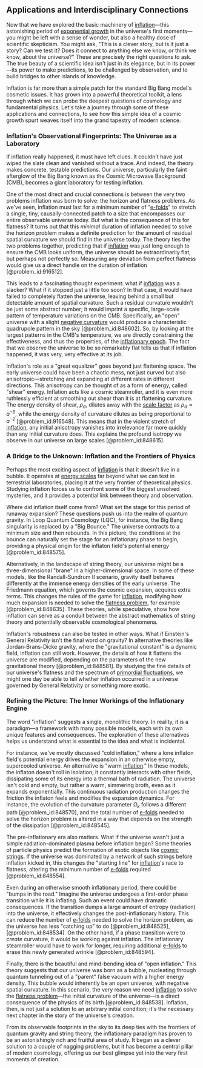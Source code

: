 ## Applications and Interdisciplinary Connections

Now that we have explored the basic machinery of [inflation](@article_id:160710)—this astonishing period of [exponential growth](@article_id:141375) in the universe's first moments—you might be left with a sense of wonder, but also a healthy dose of scientific skepticism. You might ask, "This is a clever story, but is it just a story? Can we test it? Does it connect to anything else we know, or think we know, about the universe?" These are precisely the right questions to ask. The true beauty of a scientific idea isn't just in its elegance, but in its power—its power to make predictions, to be challenged by observation, and to build bridges to other islands of knowledge.

Inflation is far more than a simple patch for the standard Big Bang model's cosmetic issues. It has grown into a powerful theoretical toolkit, a lens through which we can probe the deepest questions of cosmology and fundamental physics. Let's take a journey through some of these applications and connections, to see how this simple idea of a cosmic growth spurt weaves itself into the grand tapestry of modern science.

### Inflation's Observational Fingerprints: The Universe as a Laboratory

If inflation really happened, it must have left clues. It couldn't have just wiped the slate clean and vanished without a trace. And indeed, the theory makes concrete, testable predictions. Our universe, particularly the faint afterglow of the Big Bang known as the Cosmic Microwave Background (CMB), becomes a giant laboratory for testing inflation.

One of the most direct and crucial connections is between the very two problems inflation was born to solve: the horizon and flatness problems. As we've seen, inflation must last for a minimum number of "[e-folds](@article_id:157982)" to stretch a single, tiny, causally-connected patch to a size that encompasses our entire observable universe today. But what is the consequence of this for flatness? It turns out that this *minimal* duration of inflation needed to solve the horizon problem makes a definite prediction for the amount of residual spatial curvature we should find in the universe today. The theory ties the two problems together, predicting that if [inflation](@article_id:160710) was just long enough to ensure the CMB looks uniform, the universe should be extraordinarily flat, but perhaps not perfectly so. Measuring any deviation from perfect flatness would give us a direct handle on the duration of inflation [@problem_id:916512].

This leads to a fascinating thought experiment: what if [inflation](@article_id:160710) was a slacker? What if it stopped just a little too soon? In that case, it would have failed to completely flatten the universe, leaving behind a small but detectable amount of spatial curvature. Such a residual curvature wouldn't be just some abstract number; it would imprint a specific, large-scale pattern of temperature variations on the CMB. Specifically, an "open" universe with a slight [negative curvature](@article_id:158841) would produce a characteristic quadrupole pattern in the sky [@problem_id:848602]. So, by looking at the largest patterns in the CMB's temperature, we are directly constraining the effectiveness, and thus the properties, of the [inflationary epoch](@article_id:161148). The fact that we observe the universe to be so remarkably flat tells us that if inflation happened, it was very, very effective at its job.

Inflation's role as a "great equalizer" goes beyond just flattening space. The early universe could have been a chaotic mess, not just curved but also anisotropic—stretching and expanding at different rates in different directions. This anisotropy can be thought of as a form of energy, called "shear" energy. Inflation acts like a cosmic steamroller, and it is even more ruthlessly efficient at smoothing out shear than it is at flattening curvature. The energy density of shear, $\rho_\sigma$, dilutes away with the [scale factor](@article_id:157179) as $\rho_\sigma \propto a^{-6}$, while the energy density of curvature dilutes as being proportional to $a^{-2}$ [@problem_id:916548]. This means that in the violent stretch of [inflation](@article_id:160710), any initial anisotropy vanishes into irrelevance far more quickly than any initial curvature does. This explains the profound isotropy we observe in our universe on large scales [@problem_id:848615].

### A Bridge to the Unknown: Inflation and the Frontiers of Physics

Perhaps the most exciting aspect of [inflation](@article_id:160710) is that it doesn't live in a bubble. It operates at [energy scales](@article_id:195707) far beyond what we can test in terrestrial laboratories, placing it at the very frontier of theoretical physics. Studying inflation forces us to confront some of the biggest unsolved mysteries, and it provides a potential link between theory and observation.

Where did inflation itself come from? What set the stage for this period of runaway expansion? These questions push us into the realm of quantum gravity. In Loop Quantum Cosmology (LQC), for instance, the Big Bang singularity is replaced by a "Big Bounce." The universe contracts to a minimum size and then rebounds. In this picture, the conditions at the bounce can naturally set the stage for an inflationary phase to begin, providing a physical origin for the inflaton field's potential energy [@problem_id:848575].

Alternatively, in the landscape of string theory, our universe might be a three-dimensional "brane" in a higher-dimensional space. In some of these models, like the Randall-Sundrum II scenario, gravity itself behaves differently at the immense energy densities of the early universe. The Friedmann equation, which governs the cosmic expansion, acquires extra terms. This changes the rules of the game for [inflation](@article_id:160710), modifying how much expansion is needed to solve the [flatness problem](@article_id:161281), for example [@problem_id:848635]. These theories, while speculative, show how inflation can serve as a conduit between the abstract mathematics of string theory and potentially observable cosmological phenomena.

Inflation's robustness can also be tested in other ways. What if Einstein's General Relativity isn't the final word on gravity? In alternative theories like Jordan-Brans-Dicke gravity, where the "gravitational constant" is a dynamic field, inflation can still work. However, the details of how it flattens the universe are modified, depending on the parameters of the new gravitational theory [@problem_id:848581]. By studying the fine details of our universe's flatness and the spectrum of [primordial fluctuations](@article_id:157972), we might one day be able to tell whether inflation occurred in a universe governed by General Relativity or something more exotic.

### Refining the Picture: The Inner Workings of the Inflationary Engine

The word "inflation" suggests a single, monolithic theory. In reality, it is a paradigm—a framework with many possible models, each with its own unique features and consequences. The exploration of these alternatives helps us understand what is essential to the idea and what is incidental.

For instance, we've mostly discussed "cold inflation," where a lone inflaton field's potential energy drives the expansion in an otherwise empty, supercooled universe. An alternative is "warm [inflation](@article_id:160710)." In these models, the inflaton doesn't roll in isolation; it constantly interacts with other fields, dissipating some of its energy into a thermal bath of radiation. The universe isn't cold and empty, but rather a warm, simmering broth, even as it expands exponentially. This continuous radiation production changes the friction the inflaton feels and modifies the expansion dynamics. For instance, the evolution of the curvature parameter $\Omega_k$ follows a different path [@problem_id:848570], and the total number of [e-folds](@article_id:157982) needed to solve the horizon problem is altered in a way that depends on the strength of the dissipation [@problem_id:848545].

The pre-inflationary era also matters. What if the universe wasn't just a simple radiation-dominated plasma before inflation began? Some theories of particle physics predict the formation of exotic objects like [cosmic strings](@article_id:142518). If the universe was dominated by a network of such strings before inflation kicked in, this changes the "starting line" for [inflation](@article_id:160710)'s race to flatness, altering the minimum number of [e-folds](@article_id:157982) required [@problem_id:848554].

Even during an otherwise smooth inflationary period, there could be "bumps in the road." Imagine the universe undergoes a first-order phase transition while it is inflating. Such an event could have dramatic consequences. If the transition dumps a large amount of entropy (radiation) into the universe, it effectively changes the post-inflationary history. This can reduce the number of [e-folds](@article_id:157982) needed to solve the horizon problem, as the universe has less "catching up" to do [@problem_id:848525], [@problem_id:848534]. On the other hand, if a phase transition were to *create* curvature, it would be working against inflation. The inflationary steamroller would have to work for longer, requiring additional [e-folds](@article_id:157982) to erase this newly generated wrinkle [@problem_id:848594].

Finally, there is the beautiful and mind-bending idea of "open inflation." This theory suggests that our universe was born as a bubble, nucleating through quantum tunneling out of a "parent" false vacuum with a higher energy density. This bubble would inherently be an open universe, with negative spatial curvature. In this scenario, the very reason we need [inflation](@article_id:160710) to solve the [flatness problem](@article_id:161281)—the initial curvature of the universe—is a direct consequence of the physics of its birth [@problem_id:848538]. Inflation, then, is not just a solution to an arbitrary initial condition; it's the necessary next chapter in the story of the universe's creation.

From its observable footprints in the sky to its deep ties with the frontiers of quantum gravity and string theory, the inflationary paradigm has proven to be an astonishingly rich and fruitful area of study. It began as a clever solution to a couple of nagging problems, but it has become a central pillar of modern cosmology, offering us our best glimpse yet into the very first moments of creation.